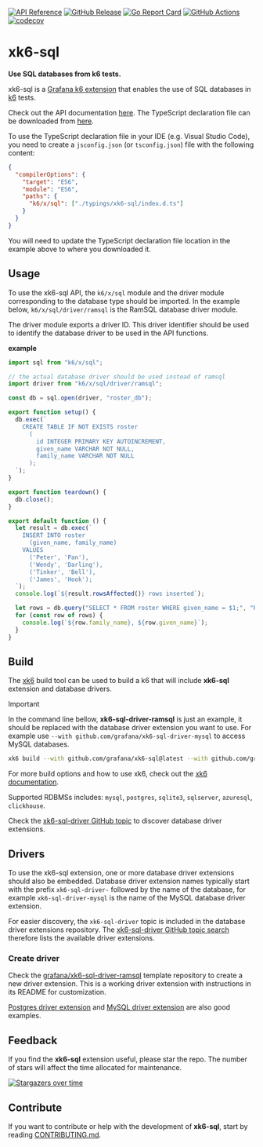 [![API Reference](https://img.shields.io/badge/API-reference-blue?logo=readme&logoColor=lightgray)](https://sql.x.k6.io)
[![GitHub Release](https://img.shields.io/github/v/release/grafana/xk6-sql)](https://github.com/grafana/xk6-sql/releases/latest)
[![Go Report Card](https://goreportcard.com/badge/github.com/grafana/xk6-sql)](https://goreportcard.com/report/github.com/grafana/xk6-sql)
[![GitHub Actions](https://github.com/grafana/xk6-sql/actions/workflows/validate.yml/badge.svg)](https://github.com/grafana/xk6-sql/actions/workflows/validate.yml)
[![codecov](https://codecov.io/gh/grafana/xk6-sql/graph/badge.svg?token=DSkK7glKPq)](https://codecov.io/gh/grafana/xk6-sql)

# xk6-sql

**Use SQL databases from k6 tests.**

xk6-sql is a [Grafana k6 extension](https://grafana.com/docs/k6/latest/extensions/) that enables the use of SQL databases in [k6](https://grafana.com/docs/k6/latest/) tests.

Check out the API documentation [here](https://sql.x.k6.io). The TypeScript declaration file can be downloaded from [here](https://sql.x.k6.io/index.d.ts).

To use the TypeScript declaration file in your IDE (e.g. Visual Studio Code), you need to create a `jsconfig.json` (or `tsconfig.json`) file with the following content:

```json file=examples/jsconfig.json
{
  "compilerOptions": {
    "target": "ES6",
    "module": "ES6",
    "paths": {
      "k6/x/sql": ["./typings/xk6-sql/index.d.ts"]
    }
  }
}
```

You will need to update the TypeScript declaration file location in the example above to where you downloaded it.

## Usage

To use the xk6-sql API, the `k6/x/sql` module and the driver module corresponding to the database type should be imported. In the example below, `k6/x/sql/driver/ramsql` is the RamSQL database driver module.

The driver module exports a driver ID. This driver identifier should be used to identify the database driver to be used in the API functions.

**example**

```javascript file=examples/example.js
import sql from "k6/x/sql";

// the actual database driver should be used instead of ramsql
import driver from "k6/x/sql/driver/ramsql";

const db = sql.open(driver, "roster_db");

export function setup() {
  db.exec(`
    CREATE TABLE IF NOT EXISTS roster
      (
        id INTEGER PRIMARY KEY AUTOINCREMENT,
        given_name VARCHAR NOT NULL,
        family_name VARCHAR NOT NULL
      );
  `);
}

export function teardown() {
  db.close();
}

export default function () {
  let result = db.exec(`
    INSERT INTO roster
      (given_name, family_name)
    VALUES
      ('Peter', 'Pan'),
      ('Wendy', 'Darling'),
      ('Tinker', 'Bell'),
      ('James', 'Hook');
  `);
  console.log(`${result.rowsAffected()} rows inserted`);

  let rows = db.query("SELECT * FROM roster WHERE given_name = $1;", "Peter");
  for (const row of rows) {
    console.log(`${row.family_name}, ${row.given_name}`);
  }
}
```

## Build

The [xk6](https://github.com/grafana/xk6) build tool can be used to build a k6 that will include **xk6-sql** extension and database drivers.

> [!IMPORTANT]
> In the command line bellow, **xk6-sql-driver-ramsql** is just an example, it should be replaced with the database driver extension you want to use.
> For example use `--with github.com/grafana/xk6-sql-driver-mysql` to access MySQL databases.

```bash
xk6 build --with github.com/grafana/xk6-sql@latest --with github.com/grafana/xk6-sql-driver-ramsql
```

For more build options and how to use xk6, check out the [xk6 documentation](https://github.com/grafana/xk6).

Supported RDBMSs includes: `mysql`, `postgres`, `sqlite3`, `sqlserver`, `azuresql`, `clickhouse`.

Check the [xk6-sql-driver GitHub topic](https://github.com/topics/xk6-sql-driver) to discover database driver extensions.

## Drivers

To use the xk6-sql extension, one or more database driver extensions should also be embedded. Database driver extension names typically start with the prefix `xk6-sql-driver-` followed by the name of the database, for example `xk6-sql-driver-mysql` is the name of the MySQL database driver extension.

For easier discovery, the `xk6-sql-driver` topic is included in the database driver extensions repository. The [xk6-sql-driver GitHub topic search](https://github.com/topics/xk6-sql-driver) therefore lists the available driver extensions.

### Create driver

Check the [grafana/xk6-sql-driver-ramsql](https://github.com/grafana/xk6-sql-driver-ramsql) template repository to create a new driver extension. This is a working driver extension with instructions in its README for customization.

[Postgres driver extension](https://github.com/grafana/xk6-sql-driver-postgres) and [MySQL driver extension](https://github.com/grafana/xk6-sql-driver-mysql) are also good examples.

## Feedback

If you find the **xk6-sql** extension useful, please star the repo. The number of stars will affect the time allocated for maintenance.

[![Stargazers over time](https://starchart.cc/grafana/xk6-sql.svg?variant=adaptive)](https://starchart.cc/grafana/xk6-sql)

## Contribute

If you want to contribute or help with the development of **xk6-sql**, start by reading [CONTRIBUTING.md](CONTRIBUTING.md). 
